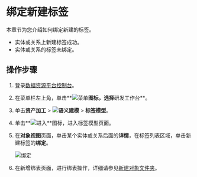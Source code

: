 # 绑定新建标签

本章节为您介绍如何绑定新建的标签。

-   实体或关系上新建标签成功。
-   实体或关系的标签未绑定。

## 操作步骤

1.  登录[数据资源平台控制台](https://dataq.console.aliyun.com)。

2.  在菜单栏左上角，单击**![菜单](https://static-aliyun-doc.oss-accelerate.aliyuncs.com/assets/img/zh-CN/6504337061/p188771.png)**图标，选择**研发工作台**。

3.  单击**资产加工** \> **![语义建模](https://static-aliyun-doc.oss-accelerate.aliyuncs.com/assets/img/zh-CN/1290330161/p208848.png)** \> **标签模型**。

4.  单击**![进入](https://static-aliyun-doc.oss-accelerate.aliyuncs.com/assets/img/zh-CN/6504337061/p188815.png)**图标，进入标签模型页面。

5.  在**对象视图**页面，单击某个实体或关系后面的**详情**，在标签列表区域，单击新建标签的**绑定**。

    ![绑定](https://static-aliyun-doc.oss-accelerate.aliyuncs.com/assets/img/zh-CN/5640080261/p269252.png)

6.  在新增绑表页面，进行绑表操作，详细请参见[新建对象文件夹](/cn.zh-CN/用户指南/语义建模/标签模型/新建对象文件夹.md)。



